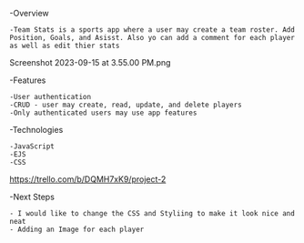 -Overview
    
    -Team Stats is a sports app where a user may create a team roster. Add Position, Goals, and Asisst. Also yo can add a comment for each player as well as edit thier stats

Screenshot 2023-09-15 at 3.55.00 PM.png



-Features

    -User authentication
    -CRUD - user may create, read, update, and delete players
    -Only authenticated users may use app features

-Technologies

    -JavaScript
    -EJS
    -CSS

https://trello.com/b/DQMH7xK9/project-2

-Next Steps

    - I would like to change the CSS and Styliing to make it look nice and neat
    - Adding an Image for each player

